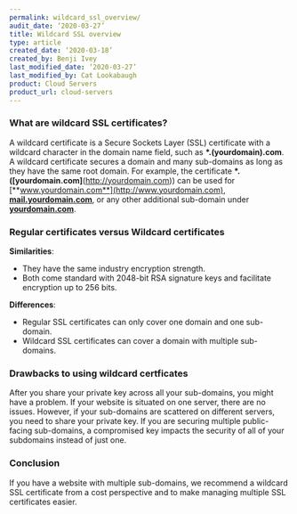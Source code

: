 ```yaml
---
permalink: wildcard_ssl_overview/
audit_date: ‘2020-03-27’
title: Wildcard SSL overview
type: article
created_date: ‘2020-03-18’
created_by: Benji Ivey
last_modified_date: ‘2020-03-27’
last_modified_by: Cat Lookabaugh
product: Cloud Servers
product_url: cloud-servers
---
```


### What are wildcard SSL certificates?

A wildcard certificate is a Secure Sockets Layer (SSL) certificate with a wildcard character in the domain name field, such as **\*.(yourdomain).com**. A wildcard certificate secures a domain and many sub-domains as long as they have the same root domain. For example, the certificate **\*.([yourdomain.com]**(http://yourdomain.com)) can be used for [**www.yourdomain.com**](http://www.yourdomain.com), [**mail.yourdomain.com**](http://mail.yourdomain.com), or any other additional sub-domain under [**yourdomain.com**](http://yourdomain.com).

### Regular certificates versus Wildcard certificates

**Similarities**:

- They have the same industry encryption strength.
- Both come standard with 2048-bit RSA signature keys and facilitate encryption up to 256 bits.

**Differences**:

- Regular SSL certificates can only cover one domain and one sub-domain.
- Wildcard SSL certificates can cover a domain with multiple sub-domains.

### Drawbacks to using wildcard certficates

After you share your private key across all your sub-domains, you might have a problem. If your website is situated on one server, there are no issues. However, if your sub-domains are scattered on different servers, you need to share your private key. If you are securing multiple public-facing sub-domains, a compromised key impacts the security of all of your subdomains instead of just one.

### Conclusion

If you have a website with multiple sub-domains, we recommend a wildcard SSL certificate from a cost perspective and to make managing multiple SSL certificates easier.
